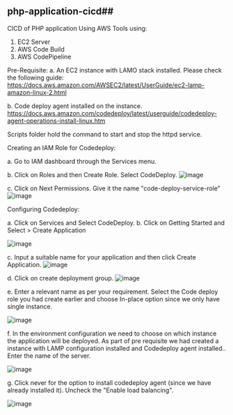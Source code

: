 ## php-application-cicd##

CICD of PHP application Using AWS Tools using:
1. EC2 Server
2. AWS Code Build
3. AWS CodePipeline

Pre-Requisite:
a. An EC2 instance with LAMO stack installed. Please check the following guide: https://docs.aws.amazon.com/AWSEC2/latest/UserGuide/ec2-lamp-amazon-linux-2.html

b. Code deploy agent installed on the instance. https://docs.aws.amazon.com/codedeploy/latest/userguide/codedeploy-agent-operations-install-linux.htm



Scripts folder hold the command to start and stop the httpd service.


Creating an IAM Role for Codedeploy:

a. Go to IAM dashboard through the Services menu.

b. Click on Roles and then Create Role. Select CodeDeploy.
![image](https://github.com/amitks0501/php-application-cicd/assets/76788241/07d6cdfe-5168-4c2e-969c-65be6ac2817e)

c. Click on Next Permissions.  Give it the name "code-deploy-service-role"
![image](https://github.com/amitks0501/php-application-cicd/assets/76788241/c6e7e2eb-a39d-4352-8fc8-a75382ad7c34)


Configuring Codedeploy:

a. Click on Services and Select CodeDeploy.
b. Click on Getting Started and Select > Create Application

![image](https://github.com/amitks0501/php-application-cicd/assets/76788241/885a4d58-f761-4112-88a7-484574aa0b08)


c. Input a suitable name for your application and then click Create Application.
![image](https://github.com/amitks0501/php-application-cicd/assets/76788241/9688f212-1073-438d-91e2-2aa3693272bd)


d. Click on create deployment group.
![image](https://github.com/amitks0501/php-application-cicd/assets/76788241/fc3e4a71-eb3b-446c-b7ac-7b23f1736a44)

e. Enter a relevant name as per your requirement. Select the Code deploy role you had create earlier and choose In-place option since we only have single instance.

![image](https://github.com/amitks0501/php-application-cicd/assets/76788241/85edd910-9cb3-4a03-81c9-639c1a3252fd)

f. In the environment configuration we need to choose on which instance the application will be deployed. As part of pre requisite we had created a instance with LAMP configuration installed and Codedeploy agent installed.. Enter the name of the server.

![image](https://github.com/amitks0501/php-application-cicd/assets/76788241/ecd91733-70c4-47f5-8f31-35b3c5718e23)

g. Click never for the option to install codedeploy agent (since we have already installed it). Uncheck the "Enable load balancing".

![image](https://github.com/amitks0501/php-application-cicd/assets/76788241/9f72f465-222f-4b03-950b-af2e322ff054)





